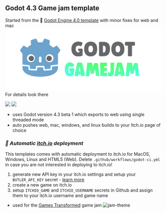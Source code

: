 ## Godot 4.3 Game jam template
Started from the 🤖 [Godot Engine 4.0 template](https://github.com/bitbrain/godot-gamejam) with minor fixes for web and mac
![godot-gamejam](logo.png)
For details look there

![](https://img.shields.io/badge/Godot%20Compatible-4.0%2B-%234385B5) [![](https://img.shields.io/discord/785246324793540608.svg?label=&logo=discord&logoColor=ffffff&color=7389D8&labelColor=6A7EC2)](https://discord.com/invite/CKBuE5djXe)


- uses Godot version 4.3 beta 1 which exports to web using single threaded mode
- auto pushes web, mac, windows, and linux builds to your Itch.io page of choice

### _🚀 Automatic [itch.io](https://itch.io) deployment_

This templates comes with automatic deployment to itch.io for MacOS, Windows, Linux and HTML5 (Web). Delete `.github/workflows/godot-ci.yml` in case you are not interested in deploying to itch.io!

1. generate new API key in your itch.io settings and setup your `BUTLER_API_KEY` secret - [learn more](https://docs.github.com/en/actions/security-guides/using-secrets-in-github-actions)
2. create a new game on itch.io
3. setup `ITCHIO_GAME` and `ITCHIO_USERNAME` secrets in Github and assign them to your itch.io username and game name
  
- used for the [Games Transformed](https://itch.io/jam/gt24) game jam
![jam-theme](https://img.itch.zone/aW1hZ2UyL2phbS8zODgyMTgvMTYxNTkzMjAucG5n/original/Z4dr8D.png)



